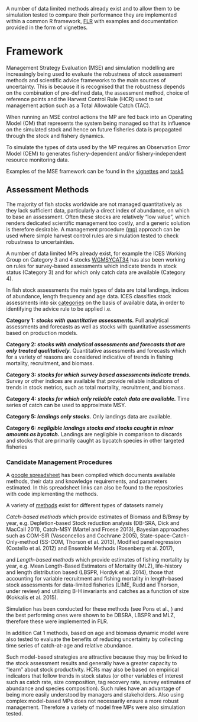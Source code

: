 A number of data limited methods already exist and to allow them to be simulation tested to compare their performance they are implemented within a common R framework,   [FLR](http://www.flr-project.org/) with examples and documentation provided in the form of vignettes.      

# Framework

Management Strategy Evaluation (MSE) and simulation modelling are increasingly being used to evaluate the robustness of stock assessment methods and scientific advice frameworks to the main sources of uncertainty. This is because it is recognised that the robustness depends on the combination of pre-defined data, the assessment method, choice of reference points and the Harvest Control Rule (HCR) used to set management action such as a Total Allowable Catch (TAC).

When running an MSE control actions the MP are fed back into an Operating Model (OM) that represents the system being managed so that its influence on the simulated stock and hence on future fisheries data is propagated through the stock and fishery dynamics.

To simulate the types of data used by the MP requires an Observation Error Model (OEM) to generates fishery-dependent and/or fishery-independent resource monitoring data.

Examples of the MSE framework can be found in the [vignettes](https://github.com/laurieKell/mydas/blob/master/vignettes/mse/mse.pdf) and [task5](https://github.com/laurieKell/mydas/tree/master/tasks/task5/R)

## Assessment Methods

The majority of fish stocks worldwide are not managed quantitatively as they lack sufficient data, particularly a direct index of abundance, on which to base an assessment. Often these stocks are relatively “low value”, which renders dedicated scientific management too costly, and a generic solution is therefore desirable. A management procedure [(mp)](https://academic.oup.com/icesjms/article/72/1/251/815189) approach can be used where simple harvest control rules are simulation tested to check robustness to uncertainties. 

A number of data limited MPs already exist, for example the ICES Working Group on Category 3 and 4 stocks [WGMSYCAT34](  
http://www.ices.dk/sites/pub/Publication%20Reports/Expert%20Group%20Report/acom/2017/WKMSYCAT34/01.%20WKMSYCAT34%20REPORT%202017.pdf) has also been working on rules for survey-based assessments which indicate trends in stock status (Category 3) and for which only catch data are available (Category 4). 

In fish stock assessments the main types of data are total landings, indices of abundance, length frequency and age data. ICES classifies stock assessments into six [categories](http://www.ices.dk/sites/pub/Publication%20Reports/Advice/2015/2015/General_context_of_ICES_advice_2015.pdf) on the basis of available data, in order to identifying the advice rule to be applied i.e. 

**Category 1:** ***stocks with quantitative assessments.*** 
Full analytical assessments and forecasts as well as stocks with quantitative assessments based on production models.

**Category  2:** ***stocks  with  analytical  assessments  and  forecasts  that  are  only  treated  qualitatively.*** 
Quantitative assessments and forecasts which for a variety of reasons are considered indicative of trends in fishing mortality, recruitment, and biomass.

**Category 3:** ***stocks for which survey based assessments indicate trends.*** 
Survey or other indices are available that provide reliable indications of trends in stock metrics, such as total mortality, recruitment, and biomass.

**Category 4:** ***stocks for which only reliable catch data are available.*** 
Time series of catch can be used to approximate MSY.

**Category 5:** ***landings only stocks.*** 
Only landings data are available.

**Category 6:** ***negligible landings stocks and stocks caught in minor amounts as bycatch.*** 
Landings are negligible in comparison to discards and stocks that are  primarily caught as bycatch species in other targeted fisheries 

### Candidate Management Procedures

A [google spreadsheet](https://docs.google.com/spreadsheets/d/17_qQdzDY41ZrL0yT6QtHpUR4_ydxx_xfCh4GiDqYymU/edit?usp=sharing) has been compiled which documents available methods, their data and knowledge requirements, and parameters estimated. In this spreadsheet links can also be found to the repositories with code implementing the methods. 

A variety of [methods](http://drumfish.org/WP2) exist for different types of datasets namely

*Catch-based methods* which provide estimates of Biomass and B/Bmsy by year, e.g. Depletion-based Stock reduction analysis (DB-SRA, Dick and MacCall 2011), Catch-MSY (Martel and Froese 2013), Bayesian approaches such as COM-SIR (Vasconcellos and Cochrane 2005), State-space-Catch-Only-method (SS-COM, Thorson et al. 2013), Modified panel regression (Costello et al. 2012) and Ensemble Methods (Rosenberg et al. 2017), 

and *Length-based methods* which provide estimates of fishing mortality by year, e.g. Mean Length-Based Estimators of Mortality (MLZ), life-history and length distribution based (LBSPR, Hordyk et al. 2014), those that accounting for variable recruitment and fishing mortality in length-based stock assessments for data-limited fisheries (LIME, Rudd and Thorson, under review) and utilizing B-H invariants and catches as a function of size (Kokkalis et al. 2015).
 
Simulation has been conducted for these methods (see Pons et al., ) and the best performing ones were shown to be DBSRA, LBSPR and MLZ, therefore these were implemented in FLR. 

In addition Cat 1 methods, based on age and biomass dynamic model were also tested to evaluate the benefits of reducing uncertainty by collecting time series of catch-at-age and relative abundance. 

Such model-based strategies are attractive because they may be linked to the stock assessment results and generally have a greater capacity to “learn” about stock productivity. HCRs may also be based on empirical indicators that  follow trends in stock status (or other variables of interest such as catch rate, size composition, tag recovery rate, survey estimates of abundance and species composition). Such rules have an advantage of being more easily understood by managers and stakeholders. Also using  complex model-based MPs does not necessarily ensure a more robust management. Therefore a variety of model free MPs were also simulation tested.
